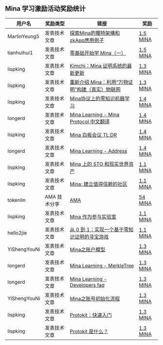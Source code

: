 ##  Mina 学习激励活动奖励统计

| 用户名        | 奖励类型     |                     链接                                                                    | 奖励                                                                                              |
|---------------|--------------|---------------------------------------------------------------------------------------------|---------------------------------------------------------------------------------------------------|
| MartinYeung5  | 发表技术文章 | [探索Mina的獨特架構和zkApp應用例子](https://learnblockchain.cn/article/10009)               | [1.5 MINA](https://minascan.io/mainnet/tx/5Ju9kL8RD53QfyUG7T31yhd1vEfrcDfwY7g5ZNSupmtjZnFY2do3)   |
| tianhuihui1   | 发表技术文章 | [零基础开始学 Mina（一）](https://learnblockchain.cn/article/9990)                          | [1.5 MINA](https://minascan.io/mainnet/tx/5JubrFYmsmNcCoeK1xtxoSAbnd1P3u4PsuCiGwu5tLnzidEXnbfa)   |
| lispking      | 发表技术文章 | [Kimchi：Mina 证明系统的最新更新](https://learnblockchain.cn/article/10013)                 | [1.3 MINA](https://minascan.io/mainnet/tx/5JuZN4QWTrtxQxY66sEjQrD6ZJcMhnsvvuYWX3aasBG2ABovUsqX)   |
| lispking      | 发表技术文章 | [重新介绍 Mina：利用“万物证明”构建（真实）物联网](https://learnblockchain.cn/article/10031) | [1.3 MINA](https://minascan.io/mainnet/tx/5JupvnywULNVrmAanLE5yL4Qo8jsgaFnth5pLgonT93d3XwLkYU8)   |
| lispking      | 发表技术文章 | [Mina协议上的零知识机器学习](https://mp.weixin.qq.com/s/vAaYppVCfg19mj5w86NCuA)             | [1.4 MINA](https://minascan.io/mainnet/tx/5JtiynKbPqh34UxQCueYgzgRVNcUQtaWY4bsJHZrkNbgpiLpS3uf)   |
| longerd       | 发表技术文章 | [Mina Learning - Mina Protocol 中文翻译](https://learnblockchain.cn/article/10075)          | [1.4 MINA](https://minascan.io/mainnet/tx/5JuCZaKreuir6dqSwn1QKQzkz3oGdJPFNzFpB1wjanNpbEx7uWsZ)   |
| lispking      | 发表技术文章 | [Mina 白板会议 TL;DR](https://learnblockchain.cn/article/10079)                             | [1.4 MINA](https://minascan.io/mainnet/tx/5JvEt2Dxab2K1jAHUYQhqAVg18pKijeqrwXX8R9ktSLRMo7Xo3Xx)   |
| longerd       | 发表技术文章 | [Mina Learning - Address](https://learnblockchain.cn/article/10083)                         | [1.4 MINA](https://minascan.io/mainnet/tx/5JuS4PvnXGM8WvREh4oJjqW2RWWpWLAQ7HgnjAakLpfmKTZEjbQn)   |
| lispking      | 发表技术文章 | [Mina 上的 STO 和现实世界资产](https://learnblockchain.cn/article/10107)                    | [1.1 MINA](https://minascan.io/mainnet/tx/5JuVzt4J9KrRPdTF5PuGzBa54y5fEDvynGUjTeqKjWikSktGiS6A)   |
| lispking      | 发表技术文章 | [Mina: 建立值得信赖的社区](https://learnblockchain.cn/article/10108)                        | [1.1 MINA](https://minascan.io/mainnet/tx/5Jtbf2ujy56iY82wHpZ1YXqun7usULbdSdcAaEezggqxsWw2Zv4p)   |
| tokenlin      | AMA 技术分享 | [AMA](https://youtu.be/xw4epbB9k9c)                                                         | [54 MINA](https://minascan.io/mainnet/tx/5Ju1p3TZKP74LwNQxtJEHqJh3PccvAfz7qMfEV8GGXG47E6joixp)    |
| lispking      | 发表技术文章 | [Mina 作为参与实验室](https://learnblockchain.cn/article/10165)                             | [1.1 MINA](https://minascan.io/mainnet/tx/5JtgdzZxSWJHUanuKVhDCEuP75ESmSRH9ryMoifJDdwexsESE6LF)   |
| hello2jie     | 发表技术文章 | [从 0 到 1：实现一个基于零知识证明的寻宝游戏](https://juejin.cn/post/7445524780604243978)   | [1.1 MINA](https://minascan.io/mainnet/tx/5JuL1mDujYexVxdnqhSyWDTMYzkMEJ6MetpAozdzBzZatz5fStLf)   |
| YiShengYouNi  | 发表技术文章 | [Mina之账户模型](https://learnblockchain.cn/article/10203)                                  | [1.3 MINA](https://minascan.io/mainnet/tx/5JtkVxB7GoPqpMazaW3coGTWa8LLFxajL3xxbAk82RRxMM6WsZTq)   |
| longerd       | 发表技术文章 | [Mina Learning - MerkleTree](https://learnblockchain.cn/article/10209)                      | [1.3 MINA](https://minascan.io/mainnet/tx/5Ju8h467UWyXh9hNRmSpTvisnF39t9HaPfyBCZvePzMnKXcsovS6)   |
| longerd       | 发表技术文章 | [Mina Learning - Developers faq](https://learnblockchain.cn/article/10214)                  | [1.3 MINA](https://minascan.io/mainnet/tx/5JvDTSMyUzP9LjiLbiEegsyEJnAHwFueK7cx2UhpL1RnGqerFJyP)   |
| YiShengYouNi  | 发表技术文章 | [Mina之账号初始化流程](https://learnblockchain.cn/article/10208)                            | [1.3 MINA](https://minascan.io/mainnet/tx/5Jv7qtySrwxnBCqigp3rdMJqZGmMoiBTFbFtGHaaEd1ccXrY1LSD)   |
| lispking      | 发表技术文章 | [Protokit：快速入门](https://learnblockchain.cn/article/10262)                              | [1.3 MINA](https://minascan.io/mainnet/tx/5JvLWigHuG7PBNEqhJWchNMuN3BXU8JN6sQdV9n6pk8Qkij9xhrt)   |
| lispking      | 发表技术文章 | [Protokit 是什么？](https://learnblockchain.cn/article/10263)                               | [1.3 MINA](https://minascan.io/mainnet/tx/5Jv6YZFP9z7coYXUvsusiUT32heY8aN5VxqbULBy37TouHvWpkuM)   |
